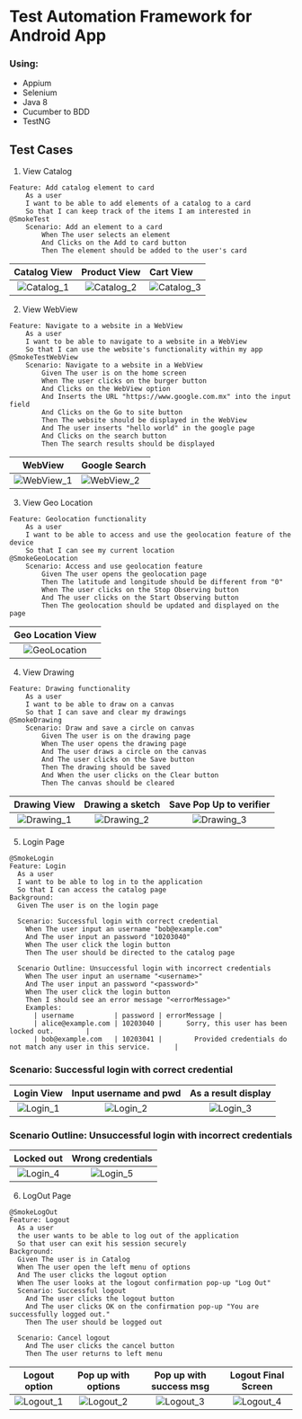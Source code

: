 # Test Automation Framework for Android App
### Using:
- Appium
- Selenium
- Java 8
- Cucumber to BDD
- TestNG

## Test Cases
1. View Catalog
````
Feature: Add catalog element to card
    As a user
    I want to be able to add elements of a catalog to a card
    So that I can keep track of the items I am interested in
@SmokeTest
    Scenario: Add an element to a card
        When The user selects an element
        And Clicks on the Add to card button
        Then The element should be added to the user's card
````

|                     Catalog View                      |                     Product View                      | Cart View                                             |
|:-----------------------------------------------------:|:-----------------------------------------------------:|:------------------------------------------------------|
| ![Catalog_1](src/main/resources/images/Catalog_1.png) | ![Catalog_2](src/main/resources/images/Catalog_2.png) | ![Catalog_3](src/main/resources/images/Catalog_3.png) |

2. View WebView
````
Feature: Navigate to a website in a WebView
    As a user
    I want to be able to navigate to a website in a WebView
    So that I can use the website's functionality within my app
@SmokeTestWebView
    Scenario: Navigate to a website in a WebView
        Given The user is on the home screen
        When The user clicks on the burger button
        And Clicks on the WebView option
        And Inserts the URL "https://www.google.com.mx" into the input field
        And Clicks on the Go to site button
        Then The website should be displayed in the WebView
        And The user inserts "hello world" in the google page
        And Clicks on the search button
        Then The search results should be displayed
````
|                        WebView                        | Google Search                                         |
|:-----------------------------------------------------:|:------------------------------------------------------|
| ![WebView_1](src/main/resources/images/WebView_1.png) | ![WebView_2](src/main/resources/images/WebView_2.png) |

3. View Geo Location
````
Feature: Geolocation functionality
    As a user
    I want to be able to access and use the geolocation feature of the device
    So that I can see my current location
@SmokeGeoLocation
    Scenario: Access and use geolocation feature
        Given The user opens the geolocation page
        Then The latitude and longitude should be different from "0"
        When The user clicks on the Stop Observing button
        And The user clicks on the Start Observing button
        Then The geolocation should be updated and displayed on the page
````
|                     Geo Location View                     |
|:---------------------------------------------------------:|
| ![GeoLocation](src/main/resources/images/GeoLocation.png) |

4. View Drawing
````
Feature: Drawing functionality
    As a user
    I want to be able to draw on a canvas
    So that I can save and clear my drawings
@SmokeDrawing
    Scenario: Draw and save a circle on canvas
        Given The user is on the drawing page
        When The user opens the drawing page
        And The user draws a circle on the canvas
        And The user clicks on the Save button
        Then The drawing should be saved
        And When the user clicks on the Clear button
        Then The canvas should be cleared
````

|                     Drawing View                      |                   Drawing a sketch                    |                Save Pop Up to verifier                |
|:-----------------------------------------------------:|:-----------------------------------------------------:|:-----------------------------------------------------:|
| ![Drawing_1](src/main/resources/images/Drawing_1.png) | ![Drawing_2](src/main/resources/images/Drawing_2.png) | ![Drawing_3](src/main/resources/images/Drawing_3.png) |

5. Login Page
````
@SmokeLogin
Feature: Login
  As a user
  I want to be able to log in to the application
  So that I can access the catalog page
Background:
  Given The user is on the login page

  Scenario: Successful login with correct credential
    When The user input an username "bob@example.com"
    And The user input an password "10203040"
    When The user click the login button
    Then The user should be directed to the catalog page

  Scenario Outline: Unsuccessful login with incorrect credentials
    When The user input an username "<username>"
    And The user input an password "<password>"
    When The user click the login button
    Then I should see an error message "<errorMessage>"
    Examples:
      | username          | password | errorMessage |
      | alice@example.com | 10203040 |      Sorry, this user has been locked out.        |
      | bob@example.com   | 10203041 |        Provided credentials do not match any user in this service.      |
````
### Scenario: Successful login with correct credential
|                    Login View                     |              Input username and pwd               |                As a result display                |
|:-------------------------------------------------:|:-------------------------------------------------:|:-------------------------------------------------:|
| ![Login_1](src/main/resources/images/Login_1.png) | ![Login_2](src/main/resources/images/Login_2.png) | ![Login_3](src/main/resources/images/Login_3.png) |

### Scenario Outline: Unsuccessful login with incorrect credentials
|                    Locked out                     |                 Wrong credentials                 |
|:-------------------------------------------------:|:-------------------------------------------------:|
| ![Login_4](src/main/resources/images/Login_4.png) | ![Login_5](src/main/resources/images/Login_5.png) |

6. LogOut Page
````
@SmokeLogOut
Feature: Logout
  As a user
  the user wants to be able to log out of the application
  So that user can exit his session securely
Background:
  Given The user is in Catalog
  When The user open the left menu of options
  And The user clicks the logout option
  When The user looks at the logout confirmation pop-up "Log Out"
  Scenario: Successful logout
    And The user clicks the logout button
    And The user clicks OK on the confirmation pop-up "You are successfully logged out."
    Then The user should be logged out

  Scenario: Cancel logout
    And The user clicks the cancel button
    Then The user returns to left menu
````
|                    Logout option                    |                 Pop up with options                 |               Pop up with success msg               |                 Logout Final Screen                 |
|:---------------------------------------------------:|:---------------------------------------------------:|:---------------------------------------------------:|:---------------------------------------------------:|
| ![Logout_1](src/main/resources/images/logout_1.png) | ![Logout_2](src/main/resources/images/logout_2.png) | ![Logout_3](src/main/resources/images/logout_3.png) | ![Logout_4](src/main/resources/images/logout_4.png) |
